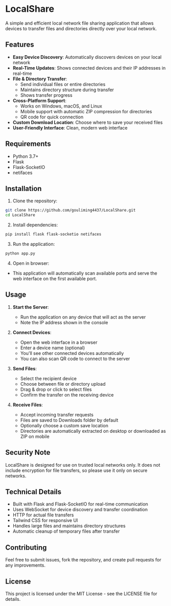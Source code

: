 # LocalShare

A simple and efficient local network file sharing application that allows devices to transfer files and directories directly over your local network.

## Features

- **Easy Device Discovery**: Automatically discovers devices on your local network
- **Real-Time Updates**: Shows connected devices and their IP addresses in real-time
- **File & Directory Transfer**: 
  - Send individual files or entire directories
  - Maintains directory structure during transfer
  - Shows transfer progress
- **Cross-Platform Support**:
  - Works on Windows, macOS, and Linux
  - Mobile support with automatic ZIP compression for directories
  - QR code for quick connection
- **Custom Download Location**: Choose where to save your received files
- **User-Friendly Interface**: Clean, modern web interface

## Requirements

- Python 3.7+
- Flask
- Flask-SocketIO
- netifaces

## Installation

1. Clone the repository:
```bash
git clone https://github.com/gouliming4437/LocalShare.git
cd LocalShare
```

2. Install dependencies:
```bash
pip install flask flask-socketio netifaces
```

3. Run the application:
```bash
python app.py
```

4. Open in browser:
- This application will automatically scan available ports and serve the web interface on the first available port.

## Usage

1. **Start the Server**:
   - Run the application on any device that will act as the server
   - Note the IP address shown in the console

2. **Connect Devices**:
   - Open the web interface in a browser
   - Enter a device name (optional)
   - You'll see other connected devices automatically
   - You can also scan QR code to connect to the server

3. **Send Files**:
   - Select the recipient device
   - Choose between file or directory upload
   - Drag & drop or click to select files
   - Confirm the transfer on the receiving device

4. **Receive Files**:
   - Accept incoming transfer requests
   - Files are saved to Downloads folder by default
   - Optionally choose a custom save location
   - Directories are automatically extracted on desktop or downloaded as ZIP on mobile

## Security Note

LocalShare is designed for use on trusted local networks only. It does not include encryption for file transfers, so please use it only on secure networks.

## Technical Details

- Built with Flask and Flask-SocketIO for real-time communication
- Uses WebSocket for device discovery and transfer coordination
- HTTP for actual file transfers
- Tailwind CSS for responsive UI
- Handles large files and maintains directory structures
- Automatic cleanup of temporary files after transfer

## Contributing

Feel free to submit issues, fork the repository, and create pull requests for any improvements.

## License

This project is licensed under the MIT License - see the LICENSE file for details. 